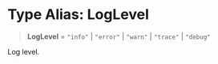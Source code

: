 # Type Alias: LogLevel

> **LogLevel** = `"info"` \| `"error"` \| `"warn"` \| `"trace"` \| `"debug"`

Log level.
